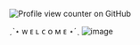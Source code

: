 ![Profile view counter on GitHub](https://komarev.com/ghpvc/?username=cupidsvalentine&color=blueviolet&label=♡&style=plastic)

ˏˋ⋆ ᴡ ᴇ ʟ ᴄ ᴏ ᴍ ᴇ ⋆ˊˎ
![image](https://github.com/user-attachments/assets/628a69b5-0769-42e9-b9c0-9eaccc07d605)
